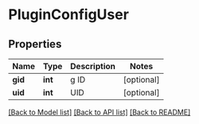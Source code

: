# PluginConfigUser

## Properties
Name | Type | Description | Notes
------------ | ------------- | ------------- | -------------
**gid** | **int** | g ID | [optional] 
**uid** | **int** | UID | [optional] 

[[Back to Model list]](../README.md#documentation-for-models) [[Back to API list]](../README.md#documentation-for-api-endpoints) [[Back to README]](../README.md)


